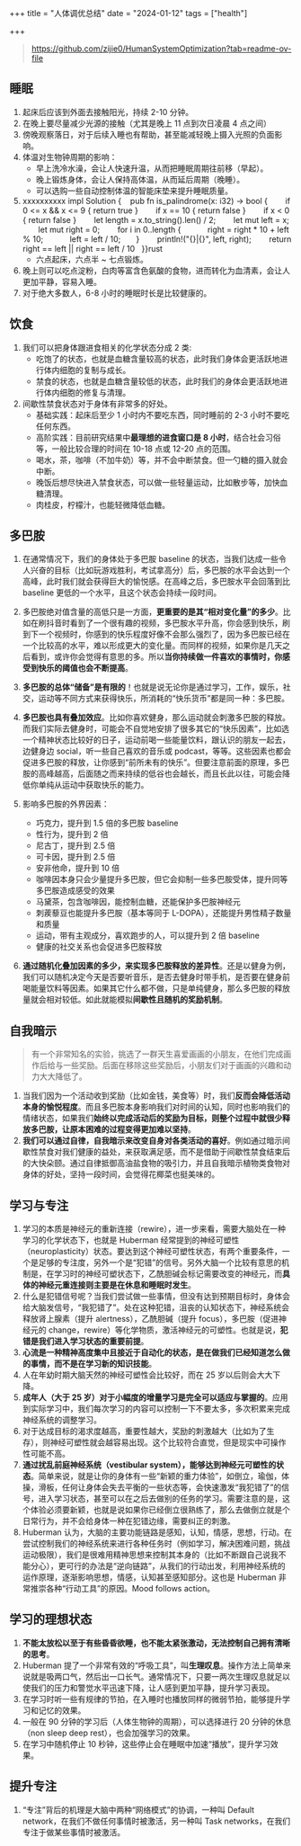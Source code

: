 +++
title = "人体调优总结"
date = "2024-01-12"
tags = ["health"]

+++



> https://github.com/zijie0/HumanSystemOptimization?tab=readme-ov-file



## 睡眠

1. 起床后应该到外面去接触阳光，持续 2-10 分钟。
2. 在晚上要尽量减少光源的接触（尤其是晚上 11 点到次日凌晨 4 点之间）
3. 傍晚观察落日，对于后续入睡也有帮助，甚至能减轻晚上摄入光照的负面影响。
4. 体温对生物钟周期的影响：
   - 早上洗冷水澡，会让人快速升温，从而把睡眠周期往前移（早起）。
   - 晚上锻炼身体，会让人保持高体温，从而延后周期（晚睡）。
   - 可以选购一些自动控制体温的智能床垫来提升睡眠质量。
5. xxxxxxxxxx impl Solution {    pub fn is_palindrome(x: i32) -> bool {        if 0 <= x && x <= 9 { return true }        if x == 10 { return false }        if x < 0 { return false }​        let length = x.to_string().len() / 2;​        let mut left = x;        let mut right = 0;        for i in 0..length {            right = right * 10 + left % 10;            left = left / 10;        }​        println!("{}|{}", left, right);​        return right == left || right == left / 10    }}rust
   - 六点起床，六点半 ~ 七点锻炼。
6. 晚上则可以吃点淀粉，白肉等富含色氨酸的食物，进而转化为血清素，会让人更加平静，容易入睡。
7. 对于绝大多数人，6-8 小时的睡眠时长是比较健康的。



## 饮食

1. 我们可以把身体跟进食相关的化学状态分成 2 类:
   - 吃饱了的状态，也就是血糖含量较高的状态，此时我们身体会更活跃地进行体内细胞的复制与成长。
   - 禁食的状态，也就是血糖含量较低的状态，此时我们的身体会更活跃地进行体内细胞的修复与清理。
2. 间歇性禁食状态对于身体有非常多的好处。
   - 基础实践：起床后至少 1 小时内不要吃东西，同时睡前的 2-3 小时不要吃任何东西。
   - 高阶实践：目前研究结果中**最理想的进食窗口是 8 小时**，结合社会习俗等，一般比较合理的时间在 10-18 点或 12-20 点的范围。
   - 喝水，茶，咖啡（不加牛奶）等，并不会中断禁食。但一勺糖的摄入就会中断。
   - 晚饭后想尽快进入禁食状态，可以做一些轻量运动，比如散步等，加快血糖清理。
   - 肉桂皮，柠檬汁，也能轻微降低血糖。



## 多巴胺

1. 在通常情况下，我们的身体处于多巴胺 baseline 的状态，当我们达成一些令人兴奋的目标（比如玩游戏胜利，考试拿高分）后，多巴胺的水平会达到一个高峰，此时我们就会获得巨大的愉悦感。在高峰之后，多巴胺水平会回落到比 baseline 更低的一个水平，且这个状态会持续一段时间。
2. 多巴胺绝对值含量的高低只是一方面，**更重要的是其“相对变化量”的多少**。比如在刷抖音时看到了一个很有趣的视频，多巴胺水平升高，你会感到快乐，刷到下一个视频时，你感到的快乐程度好像不会那么强烈了，因为多巴胺已经在一个比较高的水平，难以形成更大的变化量。而同样的视频，如果你是几天之后看到，或许你会觉得有意思的多。所以**当你持续做一件喜欢的事情时，你感受到快乐的阈值也会不断提高**。

3. **多巴胺的总体“储备”是有限的**！也就是说无论你是通过学习，工作，娱乐，社交，运动等不同方式来获得快乐，所消耗的“快乐货币”都是同一种：多巴胺。
4. **多巴胺也具有叠加效应**。比如你喜欢健身，那么运动就会刺激多巴胺的释放。而我们实际去健身时，可能会不自觉地安排了很多其它的“快乐因素”，比如选一个精神状态比较好的日子，运动前喝一些能量饮料，跟认识的朋友一起去，边健身边 social，听一些自己喜欢的音乐或 podcast，等等。这些因素也都会促进多巴胺的释放，让你感到“前所未有的快乐”。但要注意前面的原理，多巴胺的高峰越高，后面随之而来持续的低谷也会越长，而且长此以往，可能会降低你单纯从运动中获取快乐的能力。
5. 影响多巴胺的外界因素：
   - 巧克力，提升到 1.5 倍的多巴胺 baseline
   - 性行为，提升到 2 倍
   - 尼古丁，提升到 2.5 倍
   - 可卡因，提升到 2.5 倍
   - 安非他命，提升到 10 倍
   - 咖啡因本身只会少量提升多巴胺，但它会抑制一些多巴胺受体，提升同等多巴胺造成感受的效果
   - 马黛茶，包含咖啡因，能控制血糖，还能保护多巴胺神经元
   - 刺蒺藜豆也能提升多巴胺（基本等同于 L-DOPA），还能提升男性精子数量和质量
   - 运动，带有主观成分，喜欢跑步的人，可以提升到 2 倍 baseline
   - 健康的社交关系也会促进多巴胺释放
6. **通过随机化叠加因素的多少，来实现多巴胺释放的差异性**。还是以健身为例，我们可以随机决定今天是否要听音乐，是否去健身时带手机，是否要在健身前喝能量饮料等因素。如果其它什么都不做，只是单纯健身，那么多巴胺的释放量就会相对较低。如此就能模拟**间歇性且随机的奖励机制**。



## 自我暗示

> 有一个非常知名的实验，挑选了一群天生喜爱画画的小朋友，在他们完成画作后给与一些奖励。后面在移除这些奖励后，小朋友们对于画画的兴趣和动力大大降低了。

1. 当我们因为一个活动收到奖励（比如金钱，美食等）时，我们**反而会降低活动本身的愉悦程度**。而且多巴胺本身影响我们对时间的认知，同时也影响我们的情绪状态，如果我们**始终以完成活动后的奖励为目标，则整个过程中就很少释放多巴胺，让原本困难的过程变得更加难以坚持**。
2. **我们可以通过自律，自我暗示来改变自身对各类活动的喜好**。例如通过暗示间歇性禁食对我们健康的益处，来获取满足感，而不是借助于间歇性禁食结束后的大快朵颐。通过自律抵御高油盐食物的吸引力，并且自我暗示植物类食物对身体的好处，坚持一段时间，会觉得花椰菜也挺美味的。



## 学习与专注

1. 学习的本质是神经元的重新连接（rewire），进一步来看，需要大脑处在一种学习的化学状态下，也就是 Huberman 经常提到的神经可塑性（neuroplasticity）状态。要达到这个神经可塑性状态，有两个重要条件，一个是足够的专注度，另外一个是“犯错”的信号。另外大脑一个比较有意思的机制是，在学习时的神经可塑状态下，乙酰胆碱会标记需要改变的神经元，而**具体的神经元重连接则主要是在休息和睡眠时发生**。
2. 什么是犯错信号呢？当我们尝试做一些事情，但没有达到预期目标时，身体会给大脑发信号，“我犯错了”。处在这种犯错，沮丧的认知状态下，神经系统会释放肾上腺素（提升 alertness），乙酰胆碱（提升 focus），多巴胺（促进神经元的 change，rewire）等化学物质，激活神经元的可塑性。也就是说，**犯错是我们进入学习状态的重要前提**。
3. **心流是一种精神高度集中且接近于自动化的状态，是在做我们已经知道怎么做的事情，而不是在学习新的知识技能**。
4. 人在年幼时期大脑天然的神经可塑性会比较好，而在 25 岁以后则会大大下降。
5. **成年人（大于 25 岁）对于小幅度的增量学习是完全可以适应与掌握的**。应用到实际学习中，我们每次学习的内容可以控制一下不要太多，多次积累来完成神经系统的调整学习。
6. 对于达成目标的渴求度越高，重要性越大，奖励的刺激越大（比如为了生存），则神经可塑性就会越容易出现。这个比较符合直觉，但是现实中可操作性可能不高。
7. **通过扰乱前庭神经系统（vestibular system），能够达到神经元可塑性的状态**。简单来说，就是让你的身体有一些“新颖的重力体验”，如倒立，瑜伽，体操，滑板，任何让身体会失去平衡的一些状态等，会快速激发“我犯错了”的信号，进入学习状态，甚至可以在之后去做别的任务的学习。需要注意的是，这个体验必须要新颖，也就是说如果你已经倒立很熟练了，那么去做倒立就是个日常行为，并不会给身体一种在犯错边缘，需要纠正的刺激。
8. Huberman 认为，大脑的主要功能链路是感知，认知，情感，思想，行动。在尝试控制我们的神经系统来进行各种任务时（例如学习，解决困难问题，挑战运动极限），我们是很难用精神思想来控制其本身的（比如不断跟自己说我不能分心），更可行的办法是“逆向链路”，从我们的行动出发，利用神经系统的运作原理，逐渐影响思想，情感，认知甚至感知部分。这也是 Huberman 非常推崇各种“行动工具”的原因。Mood follows action。



## 学习的理想状态

1. **不能太放松以至于有些昏昏欲睡，也不能太紧张激动，无法控制自己拥有清晰的思考**。
2. Huberman 提了一个非常有效的“呼吸工具”，叫**生理叹息**。操作方法上简单来说就是吸两口气，然后出一口长气。通常情况下，只要一两次生理叹息就足以使我们的压力和警觉水平迅速下降，让人感到更加平静，提升学习表现。
3. 在学习时听一些有规律的节拍，在入睡时也播放同样的微弱节拍，能够提升学习和记忆的效果。
4. 一般在 90 分钟的学习后（人体生物钟的周期），可以选择进行 20 分钟的休息（non sleep deep rest），也会加强学习的效果。
5. 在学习中随机停止 10 秒钟，这些停止会在睡眠中加速“播放”，提升学习效果。



## 提升专注

1. “专注”背后的机理是大脑中两种“网络模式”的协调，一种叫 Default network，在我们不做任何事情时被激活，另一种叫 Task networks，在我们专注于做某些事情时被激活。
